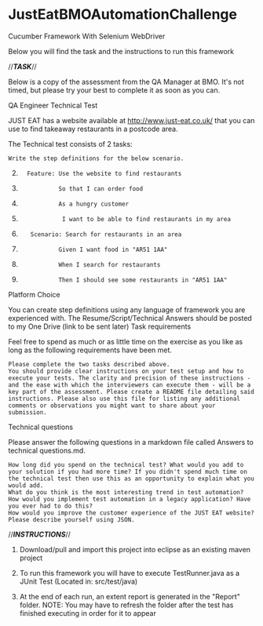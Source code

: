 # JustEatBMOAutomationChallenge
Cucumber Framework With Selenium WebDriver

Below you will find the task and the instructions to run this framework

//*******TASK*******//

 Below is a copy of the assessment from the QA Manager at BMO. It's not timed, but please try your best to complete it as soon as you can.


QA Engineer Technical Test


JUST EAT has a website available at http://www.just-eat.co.uk/ that you can use to find takeaway restaurants in a postcode area.

The Technical test consists of 2 tasks:

    Write the step definitions for the below scenario.

2.       Feature: Use the website to find restaurants

3.                So that I can order food

4.                As a hungry customer

5.                 I want to be able to find restaurants in my area

6.        Scenario: Search for restaurants in an area

7.                Given I want food in "AR51 1AA"

8.                When I search for restaurants

9.                Then I should see some restaurants in "AR51 1AA"

 
Platform Choice

You can create step definitions using any language of framework you are experienced with. The Resume/Script/Technical Answers should be posted to my One Drive (link to be sent later)
Task requirements

Feel free to spend as much or as little time on the exercise as you like as long as the following requirements have been met.

    Please complete the two tasks described above.
    You should provide clear instructions on your test setup and how to execute your tests. The clarity and precision of these instructions - and the ease with which the interviewers can execute them - will be a key part of the assessment. Please create a README file detailing said instructions. Please also use this file for listing any additional comments or observations you might want to share about your submission.

Technical questions

Please answer the following questions in a markdown file called Answers to technical questions.md.

    How long did you spend on the technical test? What would you add to your solution if you had more time? If you didn't spend much time on the technical test then use this as an opportunity to explain what you would add.
    What do you think is the most interesting trend in test automation?
    How would you implement test automation in a legacy application? Have you ever had to do this?
    How would you improve the customer experience of the JUST EAT website?
    Please describe yourself using JSON.
    
    
//*******INSTRUCTIONS*******//    

1. Download/pull and import this project into eclipse as an existing maven project

2. To run this framework you will have to execute TestRunner.java as a JUnit Test (Located in: src/test/java)

3. At the end of each run, an extent report is generated in the "Report" folder. 
NOTE: You may have to refresh the folder after the test has finished executing in order for it to appear
    
    
    
